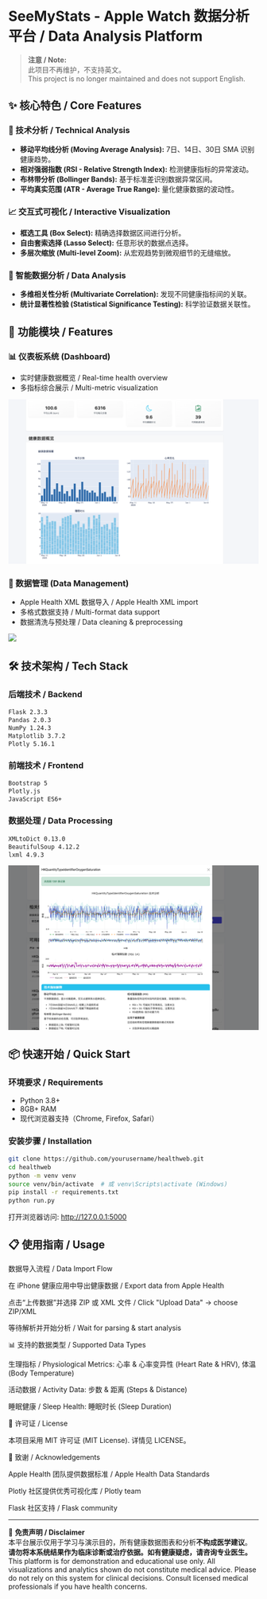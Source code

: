 # SeeMyStats - Apple Watch 数据分析平台 / Data Analysis Platform

> **注意 / Note:**  
> 此项目不再维护，不支持英文。  
> This project is no longer maintained and does not support English.

## ✨ 核心特色 / Core Features

### 🔬 技术分析 / Technical Analysis
- **移动平均线分析 (Moving Average Analysis):** 7日、14日、30日 SMA 识别健康趋势。
- **相对强弱指数 (RSI - Relative Strength Index):** 检测健康指标的异常波动。
- **布林带分析 (Bollinger Bands):** 基于标准差识别数据异常区间。
- **平均真实范围 (ATR - Average True Range):** 量化健康数据的波动性。

### 📈 交互式可视化 / Interactive Visualization
- **框选工具 (Box Select):** 精确选择数据区间进行分析。
- **自由套索选择 (Lasso Select):** 任意形状的数据点选择。
- **多层次缩放 (Multi-level Zoom):** 从宏观趋势到微观细节的无缝缩放。

### 🧠 智能数据分析 / Data Analysis
- **多维相关性分析 (Multivariate Correlation):** 发现不同健康指标间的关联。
- **统计显著性检验 (Statistical Significance Testing):** 科学验证数据关联性。

## 🚀 功能模块 / Features

### 📊 仪表板系统 (Dashboard)
- 实时健康数据概览 / Real-time health overview
- 多指标综合展示 / Multi-metric visualization

![仪表板](image/dashbord.png)

### 📱 数据管理 (Data Management)
- Apple Health XML 数据导入 / Apple Health XML import
- 多格式数据支持 / Multi-format data support
- 数据清洗与预处理 / Data cleaning & preprocessing

![](images/report.png)

## 🛠️ 技术架构 / Tech Stack

### 后端技术 / Backend
```
Flask 2.3.3
Pandas 2.0.3
NumPy 1.24.3
Matplotlib 3.7.2
Plotly 5.16.1
```

### 前端技术 / Frontend
```
Bootstrap 5
Plotly.js
JavaScript ES6+
```

### 数据处理 / Data Processing
```
XMLtoDict 0.13.0
BeautifulSoup 4.12.2
lxml 4.9.3
```

![](image/data.png)

## 📦 快速开始 / Quick Start

### 环境要求 / Requirements
- Python 3.8+
- 8GB+ RAM
- 现代浏览器支持（Chrome, Firefox, Safari）

### 安装步骤 / Installation
```bash
git clone https://github.com/yourusername/healthweb.git
cd healthweb
python -m venv venv
source venv/bin/activate  # 或 venv\Scripts\activate (Windows)
pip install -r requirements.txt
python run.py
```
打开浏览器访问: http://127.0.0.1:5000

## 📋 使用指南 / Usage

数据导入流程 / Data Import Flow

在 iPhone 健康应用中导出健康数据 / Export data from Apple Health

点击“上传数据”并选择 ZIP 或 XML 文件 / Click "Upload Data" → choose ZIP/XML

等待解析并开始分析 / Wait for parsing & start analysis



📊 支持的数据类型 / Supported Data Types

生理指标 / Physiological Metrics: 心率 & 心率变异性 (Heart Rate & HRV), 体温 (Body Temperature)

活动数据 / Activity Data: 步数 & 距离 (Steps & Distance)

睡眠健康 / Sleep Health: 睡眠时长 (Sleep Duration)

📄 许可证 / License

本项目采用 MIT 许可证 (MIT License). 详情见 LICENSE。

🙏 致谢 / Acknowledgements

Apple Health 团队提供数据标准 / Apple Health Data Standards

Plotly 社区提供优秀可视化库 / Plotly team

Flask 社区支持 / Flask community

---

📌 **免责声明 / Disclaimer**  
本平台展示仅用于学习与演示目的，所有健康数据图表和分析**不构成医学建议**。  
**请勿将本系统结果作为临床诊断或治疗依据。如有健康疑虑，请咨询专业医生。**
This platform is for demonstration and educational use only. All visualizations and analytics shown do not constitute medical advice.
Please do not rely on this system for clinical decisions. Consult licensed medical professionals if you have health concerns.
